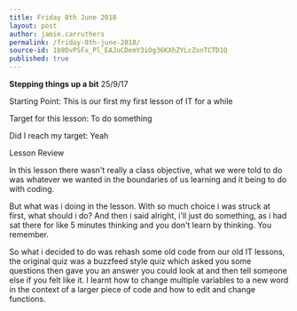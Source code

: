 ```yaml
---
title: Friday 8th June 2018
layout: post
author: jamie.carruthers
permalink: /friday-8th-june-2018/
source-id: 1b9DvPSFx_Pl_EAJuCDemY3iOg36KXhZYLcZonTCTD1Q
published: true
---
```

**Stepping things up a bit**                                                                25/9/17

Starting Point: This is our first my first lesson of IT for a while

Target for this lesson: To do something

Did I reach my target: Yeah

Lesson Review

In this lesson there wasn't really a class objective, what we were told to do was whatever we wanted in the boundaries of us learning and it being to do with coding.

But what was i doing in the lesson. With so much choice i was struck at first, what should i do? And then i said alright, i'll just do something, as i had sat there for like 5 minutes thinking and you don't learn by thinking. You remember.

So what i decided to do was rehash some old code from our old IT lessons, the original quiz was a buzzfeed style quiz which asked you some questions then gave you an answer you could look at and then tell someone else if you felt like it. I learnt how to change multiple variables to a new word in the context of a larger piece of code and how to edit and change functions.

